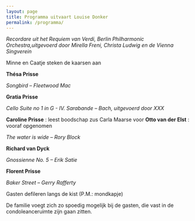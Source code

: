 ```yaml
---
layout: page
title: Programma uitvaart Louise Donker
permalink: /programma/
---
```


*Recordare uit het Requiem van Verdi, Berlin Philharmonic Orchestra,uitgevoerd door Mirella Freni, Christa Ludwig en de Vienna Singverein*

Minne en Caatje steken de kaarsen aan

**Thésa Prisse**

*Songbird – Fleetwood Mac*

**Gratia Prisse**

*Cello Suite no 1 in G - IV. Sarabande – Bach, uitgevoerd door XXX*

**Caroline Prisse**  : leest boodschap zus Carla Maarse voor
**Otto van der Elst**  : vooraf opgenomen

*The water is wide – Rory Block*

**Richard van Dyck**

*Gnossienne No. 5 – Erik Satie*

**Florent Prisse**

*Baker Street – Gerry Rafferty*

Gasten defileren langs de kist (P.M.: mondkapje)

De familie voegt zich zo spoedig mogelijk bij de gasten, die vast in de condoleanceruimte zijn gaan zitten.
